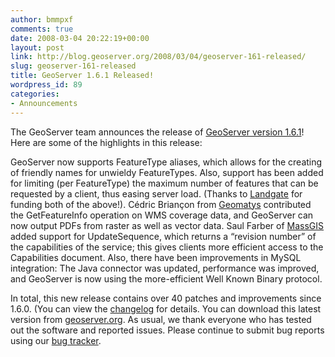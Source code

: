 ```yaml
---
author: bmmpxf
comments: true
date: 2008-03-04 20:22:19+00:00
layout: post
link: http://blog.geoserver.org/2008/03/04/geoserver-161-released/
slug: geoserver-161-released
title: GeoServer 1.6.1 Released!
wordpress_id: 89
categories:
- Announcements
---
```


The GeoServer team announces the release of [GeoServer version 1.6.1](http://geoserver.org/display/GEOS/GeoServer+1.6.1)!  Here are some of the highlights in this release:

GeoServer now supports FeatureType aliases, which allows for the creating of friendly names for unwieldy FeatureTypes.  Also, support has been added for limiting (per FeatureType) the maximum number of features that can be requested by a client, thus easing server load.  (Thanks to [Landgate](http://www.landgate.wa.gov.au) for funding both of the above!). Cédric Briançon from [Geomatys](http://geomatys.fr) contributed the GetFeatureInfo operation on WMS coverage data, and GeoServer can now output PDFs from raster as well as vector data.  Saul Farber of [MassGIS](http://www.mass.gov/mgis) added support for UpdateSequence, which returns a “revision number” of the capabilities of the service; this gives clients more efficient access to the Capabilities document.  Also, there have been improvements in MySQL integration: The Java connector was updated, performance was improved, and GeoServer is now using the more-efficient Well Known Binary protocol.

In total, this new release contains over 40 patches and improvements since 1.6.0.  (You can view the [changelog](http://jira.codehaus.org/secure/IssueNavigator.jspa?reset=true&&fixfor=14070&pid=10311&sorter/field=issuekey&sorter/order=DESC)  for details.  You can download this latest version from [geoserver.org](http://geoserver.org/display/GEOS/GeoServer+1.6.1).  As usual, we thank everyone who has tested out the software and reported issues.  Please continue to submit bug reports using our [bug tracker](http://jira.codehaus.org/browse/GEOS).
